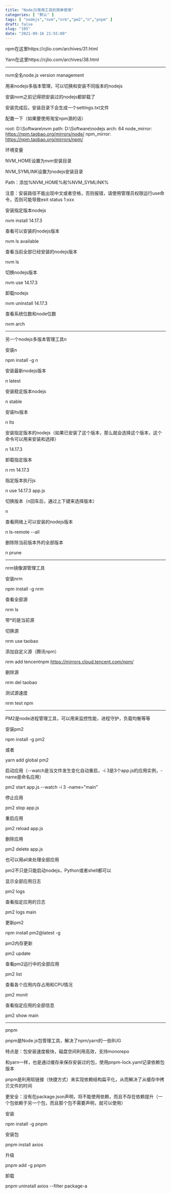 ```yaml
---
title: "NodeJS常用工具的简单使用"
categories: [ "默认" ]
tags: [ "nodejs","nvm","nrm","pm2","n","pnpm" ]
draft: false
slug: "105"
date: "2021-09-16 21:55:00"
---
```


npm在这里https://cjlio.com/archives/31.html

Yarn在这里https://cjlio.com/archives/38.html



---



nvm全名node.js version management

用来nodejs多版本管理，可以切换和安装不同版本的nodejs



安装nvm之前记得把安装过的nodejs都卸载了


安装完成后，安装目录下会生成一个settings.txt文件

配置一下（如果要使用淘宝npm源的话）

root: D:\\Software\\nvm
path: D:\\Software\\nodejs
arch: 64
node_mirror: https://npm.taobao.org/mirrors/node/
npm_mirror: https://npm.taobao.org/mirrors/npm/



环境变量

NVM_HOME设置为nvm安装目录

NVM_SYMLINK设置为nodejs安装目录

Path：添加%NVM_HOME%和%NVM_SYMLINK%




注意：安装路径不能出现中文或者空格，否则报错，请使用管理员权限运行use命令，否则可能导致exit status 1:xxx




安装指定版本nodejs

nvm install 14.17.3

查看可以安装的nodejs版本

nvm ls available


查看当前全部已经安装的nodejs版本

nvm ls

切换nodejs版本

nvm use 14.17.3

卸载nodejs

nvm uninstall 14.17.3


查看系统位数和node位数

nvm arch



---

另一个nodejs多版本管理工具n

安装n

npm install -g n


安装最新nodejs版本

n latest

安装稳定版本nodejs

n stable

安装lts版本

n lts


安装指定版本的nodejs（如果已安装了这个版本，那么就会选择这个版本，这个命令可以用来安装和选择）

n 14.17.3

卸载指定版本

n rm 14.17.3


指定版本执行js

n use 14.17.3 app.js


切换版本（n回车后，通过上下键来选择版本）

n


查看网络上可以安装的nodejs版本

n ls-remote --all


删除除当前版本外的全部版本

n prune



---




nrm镜像源管理工具

安装nrm

npm install -g nrm

查看全部源

nrm ls

带*的是当前源

切换源

nrm use taobao

添加自定义源（腾讯npm）

nrm add tencentnpm https://mirrors.cloud.tencent.com/npm/

删除源

nrm del taobao

测试源速度

nrm test npm



---


PM2是node进程管理工具，可以用来监控性能，进程守护，负载均衡等等

安装pm2

npm install -g pm2

或者

yarn add global pm2


启动应用（--watch是当文件发生变化自动重启，-i 3是3个app.js的应用实例，-name是命名应用）

pm2 start app.js --watch -i 3 -name="main"

停止应用

pm2 stop app.js


重启应用

pm2 reload app.js


删除应用

pm2 delete app.js

也可以用all来处理全部应用


pm2不只是只能启动nodejs，Python或者shell都可以


显示全部应用日志

pm2 logs

查看指定应用的日志

pm2 logs main



更新pm2

npm install pm2@latest -g

pm2内存更新

pm2 update

查看pm2运行中的全部应用

pm2 list

查看各个应用内存占用和CPU情况

pm2 monit

查看指定应用的全部信息

pm2 show main






---



pnpm

pnpm是Node.js包管理工具，解决了npm/yarn的一些BUG

特点是：包安装速度极快，磁盘空间利用高效，支持monorepo

和yarn一样，也是通过缓存来保存安装过的包，使用pnpm-lock.yaml记录依赖包版本

pnpm是利用软链接（快捷方式）来实现依赖结构扁平化，从而解决了从缓存中拷贝文件的时间

更安全：没有在package.json声明，将不能使用依赖，而且不存在依赖提升（一个包依赖于另一个包，而且那个包不需要声明，就可以使用）


安装

npm install -g pnpm


安装包

pnpm install axios

升级

pnpm add -g pnpm

卸载

pnpm uninstall axios --filter package-a